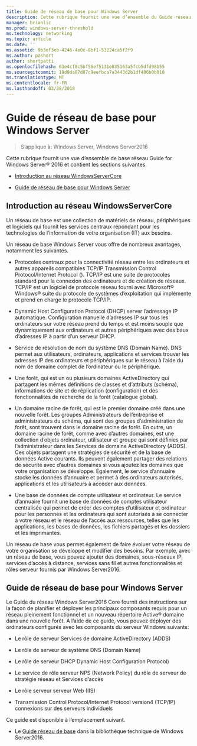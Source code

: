 ```yaml
---
title: Guide de réseau de base pour Windows Server
description: Cette rubrique fournit une vue d’ensemble du Guide réseau de base, qui vous permet de planifier et déployer les principaux composants requis pour un réseau pleinement fonctionnel et un nouveau domaine ActiveDirectory dans une nouvelle forêt avec Windows Server2016
manager: brianlic
ms.prod: windows-server-threshold
ms.technology: networking
ms.topic: article
ms.date: ''
ms.assetid: 9b3ef3eb-4246-4e0e-8bf1-53224ca5f2f9
ms.author: pashort
author: shortpatti
ms.openlocfilehash: 63e4cf8c5bf56ef5131e835163a5fcb5dfd98b55
ms.sourcegitcommit: 19d9da87d87c9eefbca7a3443d2b1df486b0b010
ms.translationtype: MT
ms.contentlocale: fr-FR
ms.lasthandoff: 03/28/2018
---
```

# <a name="core-network-guide-for-windows-server"></a>Guide de réseau de base pour Windows Server

>S’applique à: Windows Server, Windows Server2016

Cette rubrique fournit une vue d’ensemble de base réseau Guide for Windows Server&reg; 2016 et contient les sections suivantes.  
  
-   [Introduction au réseau WindowsServerCore](#bkmk_intro)  
  
-   [Guide de réseau de base pour Windows Server](#bkmk_core)  
  
## <a name="bkmk_intro"></a>Introduction au réseau WindowsServerCore

Un réseau de base est une collection de matériels de réseau, périphériques et logiciels qui fournit les services centraux répondant pour les technologies de l’information de votre organisation (IT) aux besoins.

Un réseau de base Windows Server vous offre de nombreux avantages, notamment les suivantes.

- Protocoles centraux pour la connectivité réseau entre les ordinateurs et autres appareils compatibles TCP/IP Transmission Control Protocol/Internet Protocol (). TCP/IP est une suite de protocoles standard pour la connexion des ordinateurs et de création de réseaux. TCP/IP est un logiciel de protocole réseau fourni avec Microsoft&reg; Windows&reg; suite du protocole de systèmes d’exploitation qui implémente et prend en charge le protocole TCP/IP.

- Dynamic Host Configuration Protocol (DHCP) server l’adressage IP automatique. Configuration manuelle d’adresses IP sur tous les ordinateurs sur votre réseau prend du temps et est moins souple que dynamiquement aux ordinateurs et autres périphériques avec des baux d’adresses IP à partir d’un serveur DHCP.

- Service de résolution de nom du système DNS (Domain Name). DNS permet aux utilisateurs, ordinateurs, applications et services trouver les adresses IP des ordinateurs et périphériques sur le réseau à l’aide du nom de domaine complet de l’ordinateur ou le périphérique.

- Une forêt, qui est un ou plusieurs domaines ActiveDirectory qui partagent les mêmes définitions de classes et d’attributs (schéma), informations de site et de réplication (configuration) et des fonctionnalités de recherche de la forêt (catalogue global).

- Un domaine racine de forêt, qui est le premier domaine créé dans une nouvelle forêt. Les groupes Administrateurs de l’entreprise et administrateurs du schéma, qui sont des groupes d’administration de forêt, sont trouvent dans le domaine racine de forêt. En outre, un domaine racine de forêt, comme avec d’autres domaines, est une collection d’objets ordinateur, utilisateur et groupe qui sont définies par l’administrateur dans les Services de domaine ActiveDirectory (ADDS). Ces objets partagent une stratégies de sécurité et de la base de données Active courants. Ils peuvent également partager des relations de sécurité avec d’autres domaines si vous ajoutez les domaines que votre organisation se développe. Également, le service d’annuaire stocke les données d’annuaire et permet à des ordinateurs autorisés, applications et les utilisateurs à accéder aux données.

- Une base de données de compte utilisateur et ordinateur. Le service d’annuaire fournit une base de données de comptes utilisateur centralisée qui permet de créer des comptes d’utilisateur et ordinateur pour les personnes et les ordinateurs qui sont autorisés à se connecter à votre réseau et le réseau de l’accès aux ressources, telles que les applications, les bases de données, les fichiers partagés et les dossiers et les imprimantes.

Un réseau de base vous permet également de faire évoluer votre réseau de votre organisation se développe et modifier des besoins. Par exemple, avec un réseau de base, vous pouvez ajouter des domaines, sous-réseaux IP, services d’accès à distance, services sans fil et autres fonctionnalités et rôles serveur fournis par Windows Server2016.

## <a name="bkmk_core"></a>Guide de réseau de base pour Windows Server

Le Guide du réseau Windows Server2016 Core fournit des instructions sur la façon de planifier et déployer les principaux composants requis pour un réseau pleinement fonctionnel et un nouveau répertoire Active&reg; domaine dans une nouvelle forêt. À l’aide de ce guide, vous pouvez déployer des ordinateurs configurés avec les composants du serveur Windows suivants:

- Le rôle de serveur Services de domaine ActiveDirectory (ADDS)

- Le rôle de serveur de système DNS (Domain Name)

- Le rôle de serveur DHCP Dynamic Host Configuration Protocol)

- Le service de rôle serveur NPS (Network Policy) du rôle de serveur de stratégie réseau et Services d’accès

- Le rôle serveur serveur Web (IIS)

- Transmission Control Protocol/Internet Protocol version4 (TCP/IP) connexions sur des serveurs individuels

Ce guide est disponible à l’emplacement suivant.

- Le [Guide réseau de base](../core-network-guide/Core-Network-Guide.md) dans la bibliothèque technique de Windows Server2016.
  


